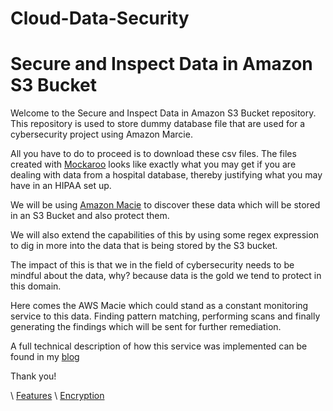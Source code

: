 # Cloud-Data-Security
# Secure and Inspect Data in Amazon S3 Bucket

Welcome to the Secure and Inspect Data in Amazon S3 Bucket repository. This repository is used to store dummy database file that are used for a cybersecurity project using Amazon Marcie. 

All you have to do to proceed is to download these csv files. The files created with [Mockaroo](https://www.mockaroo.com/) looks like exactly what you may get if you are dealing with data from a hospital database, thereby justifying what you may have in an HIPAA set up.

We will be using [Amazon Macie](https://aws.amazon.com/macie/) to discover these data which will be stored in an S3 Bucket and also protect them.

We will also extend the capabilities of this by using some regex expression to dig in more into the data that is being stored by the S3 bucket.

The impact of this is that we in the field of cybersecurity needs to be mindful about the data, why? because data is the gold we tend to protect in this domain.

Here comes the AWS Macie which could stand as a constant monitoring service to this data. Finding pattern matching, performing scans and finally generating the findings which will be sent for further remediation.

A full technical description of how this service was implemented can be found in my [blog](https://medium.com/@Los-merengue/securing-data-in-aws-using-marcie-a2e540608dae)

Thank you!

\\ [Features](#features)
\\ [Encryption](docs/encryption.md)

